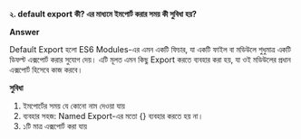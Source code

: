 **২. default export কী? এর মাধ্যমে ইমপোর্ট করার সময় কী সুবিধা হয়?**

**Answer**

Default Export হলো ES6 Modules-এর এমন একটি ফিচার, যা একটি ফাইল বা মডিউলে শুধুমাত্র একটি ডিফল্ট এক্সপোর্ট করার সুযোগ দেয়। এটি মূলত এমন কিছু Export করতে ব্যবহার করা হয়, যা ওই মডিউলের প্রধান এক্সপোর্ট হিসেবে কাজ করবে।

**সুবিধা**

1. ইমপোর্টের সময় যে কোনো নাম দেওয়া যায়
2.  ব্যবহার সহজ: Named Export-এর মতো {} ব্যবহার করতে হয় না।
3.  ১টি মাত্র এক্সপোর্ট করা যায়
